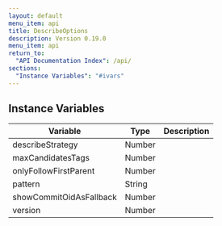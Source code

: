 ```yaml
---
layout: default
menu_item: api
title: DescribeOptions
description: Version 0.19.0
menu_item: api
return_to:
  "API Documentation Index": /api/
sections:
  "Instance Variables": "#ivars"
---
```


## <a name="ivars"></a>Instance Variables

| Variable | Type | Description |
| --- | --- | --- |
| <a name="describeStrategy"></a>describeStrategy | Number |  |
| <a name="maxCandidatesTags"></a>maxCandidatesTags | Number |  |
| <a name="onlyFollowFirstParent"></a>onlyFollowFirstParent | Number |  |
| <a name="pattern"></a>pattern | String |  |
| <a name="showCommitOidAsFallback"></a>showCommitOidAsFallback | Number |  |
| <a name="version"></a>version | Number |  |

